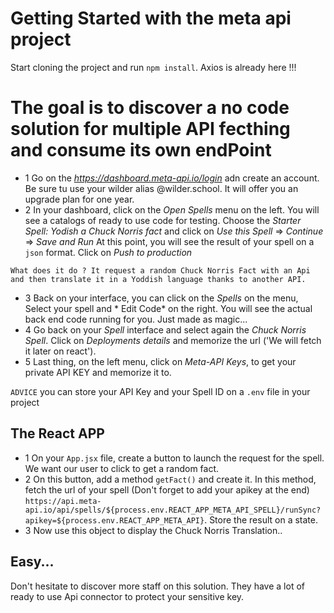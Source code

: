 # Getting Started with the meta api project
Start cloning the project and run `npm install`. Axios is already here !!!

# The goal is to discover a no code solution for multiple API fecthing and consume its own endPoint
- 1 Go on the *https://dashboard.meta-api.io/login* adn create an account. Be sure tu use your wilder alias @wilder.school. It will offer you an upgrade plan for one year.
- 2 In your dashboard, click on the *Open Spells* menu on the left. You will see a catalogs of ready to use code for testing. Choose the *Starter Spell: Yodish a Chuck Norris fact* and click on *Use this Spell* => *Continue* => *Save and Run*
At this point, you will see the result of your spell on a `json` format. Click on *Push to production*
```
What does it do ? It request a random Chuck Norris Fact with an Api and then translate it in a Yoddish language thanks to another API.
```
- 3 Back on your interface, you can click on the *Spells* on the menu, Select your spell and * Edit Code* on the right. You will see the actual back end code running for you. Just made as magic...
- 4 Go back on your *Spell* interface and select again the *Chuck Norris Spell*. Click on *Deployments details* and memorize the url ('We will fetch it later on react').
- 5 Last thing, on the left menu, click on *Meta-API Keys*, to get your private API KEY and memorize it to.

`ADVICE` you can store your API Key and your Spell ID on a `.env` file in your project

## The React APP
- 1 On your `App.jsx` file, create a button to launch the request for the spell. We want our user to click to get a random fact.
- 2 On this button, add a method `getFact()` and create it. In this method, fetch the url of your spell (Don't forget to add your apikey at the end)
`https://api.meta-api.io/api/spells/${process.env.REACT_APP_META_API_SPELL}/runSync?apikey=${process.env.REACT_APP_META_API}`. Store the result on a state.
- 3 Now use this object to display the Chuck Norris Translation..

## Easy...
Don't hesitate to discover more staff on this solution. They have a lot of ready to use Api connector to protect your sensitive key.
